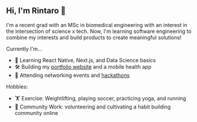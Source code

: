 ## Hi, I'm Rintaro 👋

<!--
**rmasuda12/rmasuda12** is a ✨ _special_ ✨ repository because its `README.md` (this file) appears on your GitHub profile.

Here are some ideas to get you started:

- 🔭 I’m currently working on ...
- 🌱 I’m currently learning ...
- 👯 I’m looking to collaborate on ...
- 🤔 I’m looking for help with ...
- 💬 Ask me about ...
- 📫 How to reach me: ...
- 😄 Pronouns: ...
- ⚡ Fun fact: ...
-->
I'm a recent grad with an MSc in biomedical engineering with an interest in the intersection of science x tech. Now, I'm learning software engineering to combine my interests and build products to create meaningful solutions! 

Currently I'm...
- 🌱  Learning React Native, Next.js, and Data Science basics
- 🛠️  Building my [portfolio website](https://rintaro-masuda.vercel.app) and a mobile health app
- 🔭  Attending networking events and [hackathons](https://devpost.com/masudarinta?ref_content=user-portfolio&ref_feature=portfolio&ref_medium=global-nav)

Hobbies: 
- 🏋  Exercise: Weightlifting, playing soccer, practicing yoga, and running
- 🙌  Community Work: volunteering and cultivating a habit building community online
